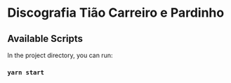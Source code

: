 # Discografia Tião Carreiro e Pardinho

## Available Scripts

In the project directory, you can run:

### `yarn start`